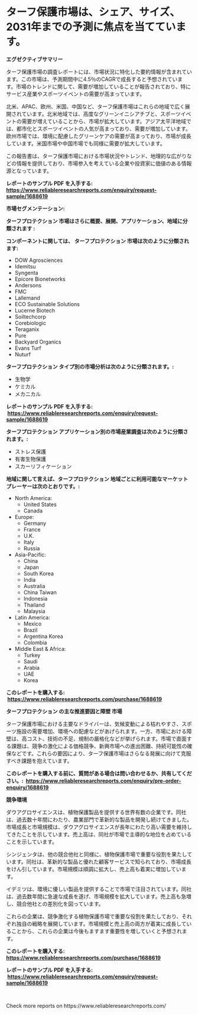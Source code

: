 <p><h1>ターフ保護市場は、シェア、サイズ、2031年までの予測に焦点を当てています。</h1></p><p><strong>エグゼクティブサマリー</strong></p>
<p><p>ターフ保護市場の調査レポートには、市場状況に特化した要約情報が含まれています。この市場は、予測期間中に4.5％のCAGRで成長すると予想されています。市場のトレンドに関して、需要が増加していることが報告されており、特にサービス産業やスポーツイベントの需要が高まっています。</p><p>北米、APAC、欧州、米国、中国など、ターフ保護市場はこれらの地域で広く展開されています。北米地域では、高度なグリーンイニシアチブと、スポーツイベントの需要が増えていることから、市場が拡大しています。アジア太平洋地域では、都市化とスポーツイベントの人気が高まっており、需要が増加しています。欧州市場では、環境に配慮したグリーンケアの需要が高まっており、市場が成長しています。米国市場や中国市場でも同様に需要が拡大しています。</p><p>この報告書は、ターフ保護市場における市場状況やトレンド、地理的な広がりなどの情報を提供しており、市場参入を考えている企業や投資家に価値のある情報源となっています。</p></p>
<p><strong>レポートのサンプル PDF を入手する: <a href="https://www.reliableresearchreports.com/enquiry/request-sample/1688619">https://www.reliableresearchreports.com/enquiry/request-sample/1688619</a></strong></p>
<p><strong>市場セグメンテーション:</strong></p>
<p><strong> ターフプロテクション 市場はさらに概要、展開、アプリケーション、地域に分類されます :</strong></p>
<p><strong>コンポーネントに関しては、 ターフプロテクション 市場は次のように分類されます: &nbsp;</strong></p>
<p><ul><li>DOW Agrosciences</li><li>Idemitsu</li><li>Syngenta</li><li>Epicore Bionetworks</li><li>Andersons</li><li>FMC</li><li>Lallemand</li><li>ECO Sustainable Solutions</li><li>Lucerne Biotech</li><li>Soiltechcorp</li><li>Corebiologic</li><li>Teraganix</li><li>Pure</li><li>Backyard Organics</li><li>Evans Turf</li><li>Nuturf</li></ul></p>
<p><strong> ターフプロテクション タイプ別の市場分析は次のように分類されます。:</strong></p>
<p><ul><li>生物学</li><li>ケミカル</li><li>メカニカル</li></ul></p>
<p><strong>レポートのサンプル PDF を入手する: &nbsp;<a href="https://www.reliableresearchreports.com/enquiry/request-sample/1688619">https://www.reliableresearchreports.com/enquiry/request-sample/1688619</a></strong></p>
<p><strong> ターフプロテクション アプリケーション別の市場産業調査は次のように分類されます。:</strong></p>
<p><ul><li>ストレス保護</li><li>有害生物保護</li><li>スカーリフィケーション</li></ul></p>
<p><strong>地域に関して言えば、ターフプロテクション 地域ごとに利用可能なマーケットプレーヤーは次のとおりです。:</strong></p>
<p><ul>
    <li>
        North America:
        <ul>
            <li>United States</li>
            <li>Canada</li>
        </ul>
    </li>
    <li>
        Europe:
        <ul>
            <li>Germany</li>
            <li>France</li>
            <li>U.K.</li>
            <li>Italy</li>
            <li>Russia</li>
        </ul>
    </li>
    <li>
        Asia-Pacific:
        <ul>
            <li>China</li>
            <li>Japan</li>
            <li>South Korea</li>
            <li>India</li>
            <li>Australia</li>
            <li>China Taiwan</li>
            <li>Indonesia</li>
            <li>Thailand</li>
            <li>Malaysia</li>
        </ul>
    </li>
    <li>
        Latin America:
        <ul>
            <li>Mexico</li>
            <li>Brazil</li>
            <li>Argentina Korea</li>
            <li>Colombia</li>
        </ul>
    </li>
    <li>
        Middle East & Africa:
        <ul>
            <li>Turkey</li>
            <li>Saudi</li>
            <li>Arabia</li>
            <li>UAE</li>
            <li>Korea</li>
        </ul>
    </li>
    </ul></p>
<p><strong>このレポートを購入する: &nbsp;<a href="https://www.reliableresearchreports.com/purchase/1688619">https://www.reliableresearchreports.com/purchase/1688619</a></strong></p>
<p><strong>ターフプロテクション の主な推進要因と障壁 市場</strong></p>
<p><p>ターフ保護市場における主要なドライバーは、気候変動による枯れやすさ、スポーツ施設の需要増加、環境への配慮などがあげられます。一方、市場における障壁は、高コスト、技術の不足、規制の厳格化などが挙げられます。市場で直面する課題は、競争の激化による価格競争、新興市場への進出困難、持続可能性の確保などです。これらの要因により、ターフ保護市場はさらなる発展に向けて克服すべき課題を抱えています。</p></p>
<p><strong>このレポートを購入する前に、質問がある場合は問い合わせるか、共有してください。:&nbsp; <a href="https://www.reliableresearchreports.com/enquiry/pre-order-enquiry/1688619">https://www.reliableresearchreports.com/enquiry/pre-order-enquiry/1688619</a></strong></p>
<p><strong>競争環境</strong></p>
<p><p>ダウアグロサイエンスは、植物保護製品を提供する世界有数の企業です。同社は、過去数十年間にわたり、農業部門で革新的な製品を開発し続けてきました。市場成長と市場規模は、ダウアグロサイエンスが長年にわたり高い需要を維持してきたことを示しています。売上高は、同社が市場で主導的な地位を占めていることを示しています。</p><p>シンジェンタは、他の競合他社と同様に、植物保護市場で重要な役割を果たしています。同社は、革新的な製品と優れた顧客サービスで知られており、市場成長をけん引しています。市場規模は順調に拡大し、売上高も着実に増加しています。</p><p>イデミツは、環境に優しい製品を提供することで市場で注目されています。同社は、過去数年間に急速な成長を遂げ、市場規模を拡大しています。売上高も急増し、競合他社との差別化を図っています。</p><p>これらの企業は、競争激化する植物保護市場で重要な役割を果たしており、それぞれ独自の戦略を展開しています。市場規模と売上高の両方が着実に成長していることから、これらの企業は今後もますます重要性を増していくと予想されます。</p></p>
<p><strong>このレポートを購入する: &nbsp; <a href="https://www.reliableresearchreports.com/purchase/1688619">https://www.reliableresearchreports.com/purchase/1688619</a></strong></p>
<p><strong>レポートのサンプル PDF を入手する: &nbsp;<a href="https://www.reliableresearchreports.com/enquiry/request-sample/1688619">https://www.reliableresearchreports.com/enquiry/request-sample/1688619</a></strong><strong></strong></p>
<p>&nbsp;</p>
<p>Check more reports on https://www.reliableresearchreports.com/</p>